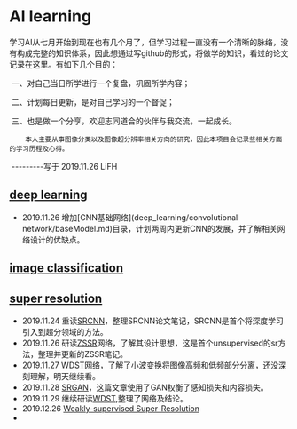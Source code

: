 # AI learning
​		学习AI从七月开始到现在也有几个月了，但学习过程一直没有一个清晰的脉络，没有构成完整的知识体系，因此想通过写github的形式，将做学的知识，看过的论文记录在这里。有如下几个目的：

​		一、对自己当日所学进行一个复盘，巩固所学内容；

​		二、计划每日更新，是对自己学习的一个督促；

​		三、也是做一个分享，欢迎志同道合的伙伴与我交流，一起成长。

 		本人主要从事图像分类以及图像超分辨率相关方向的研究，因此本项目会记录些相关方面的学习历程及心得。

​																																				---------写于 2019.11.26 LiFH

## [deep learning](deep_learning/README.md)

* 2019.11.26    增加[CNN基础网络](deep_learning/convolutional network/baseModel.md)目录，计划两周内更新CNN的发展，并了解相关网络设计的优缺点。

## [image classification](image_classification/README.md)



## [super resolution](super_resolution/README.md) 

* 2019.11.24    重读[SRCNN](super_resolution/SRCNN.md)，整理SRCNN论文笔记，SRCNN是首个将深度学习引入到超分领域的方法。
* 2019.11.26    研读[ZSSR](super_resolution/ZSSR.md)网络，了解其设计思想，这是首个unsupervised的sr方法，整理并更新的ZSSR笔记。
* 2019.11.27    [WDST](super_resolution/WDST.md)网络，了解了小波变换将图像高频和低频部分分离，还没深刻理解，明天继续看。
* 2019.11.28    [SRGAN](super_resolution/SRGAN.md)，这篇文章使用了GAN权衡了感知损失和内容损失。
* 2019.11.29    继续研读[WDST](super_resolution/WDST.md),整理了网络及结论。
* 2019.12.26    [Weakly-supervised Super-Resolution](super_resolution/Weakly-SR.md)
* 



